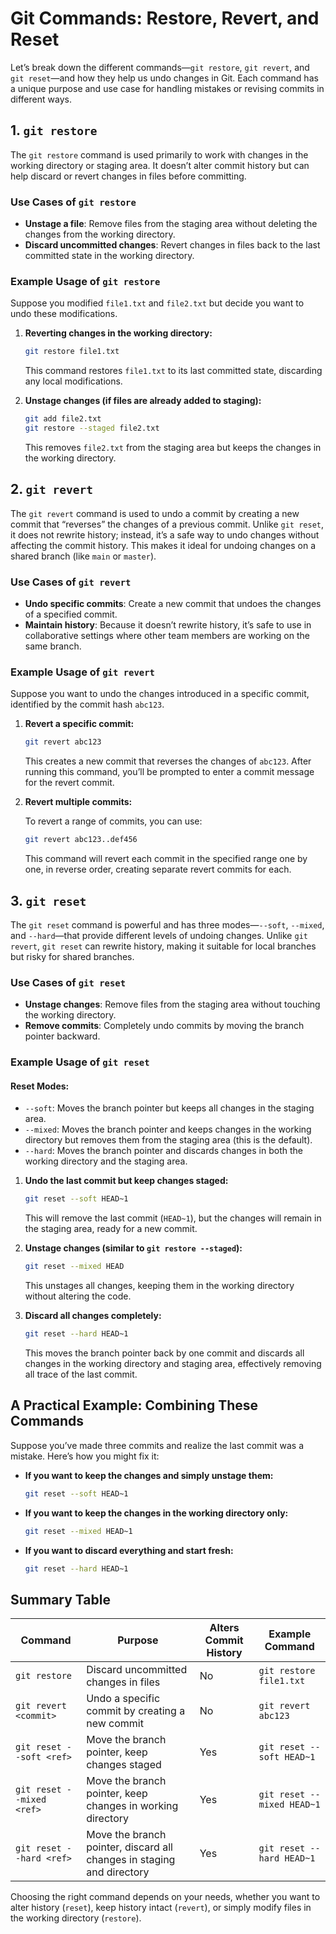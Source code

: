 # Git Commands: Restore, Revert, and Reset

Let’s break down the different commands—`git restore`, `git revert`, and `git reset`—and how they help us undo changes in Git. Each command has a unique purpose and use case for handling mistakes or revising commits in different ways.

## 1. `git restore`

The `git restore` command is used primarily to work with changes in the working directory or staging area. It doesn’t alter commit history but can help discard or revert changes in files before committing.

### Use Cases of `git restore`

- **Unstage a file**: Remove files from the staging area without deleting the changes from the working directory.
- **Discard uncommitted changes**: Revert changes in files back to the last committed state in the working directory.

### Example Usage of `git restore`

Suppose you modified `file1.txt` and `file2.txt` but decide you want to undo these modifications.

1. **Reverting changes in the working directory:**

    ```sh
    git restore file1.txt
    ```

   This command restores `file1.txt` to its last committed state, discarding any local modifications.

2. **Unstage changes (if files are already added to staging):**

    ```sh
    git add file2.txt
    git restore --staged file2.txt
    ```

   This removes `file2.txt` from the staging area but keeps the changes in the working directory.

## 2. `git revert`

The `git revert` command is used to undo a commit by creating a new commit that “reverses” the changes of a previous commit. Unlike `git reset`, it does not rewrite history; instead, it’s a safe way to undo changes without affecting the commit history. This makes it ideal for undoing changes on a shared branch (like `main` or `master`).

### Use Cases of `git revert`

- **Undo specific commits**: Create a new commit that undoes the changes of a specified commit.
- **Maintain history**: Because it doesn’t rewrite history, it’s safe to use in collaborative settings where other team members are working on the same branch.

### Example Usage of `git revert`

Suppose you want to undo the changes introduced in a specific commit, identified by the commit hash `abc123`.

1. **Revert a specific commit:**

    ```sh
    git revert abc123
    ```

   This creates a new commit that reverses the changes of `abc123`. After running this command, you’ll be prompted to enter a commit message for the revert commit.

2. **Revert multiple commits:**

   To revert a range of commits, you can use:

    ```sh
    git revert abc123..def456
    ```

   This command will revert each commit in the specified range one by one, in reverse order, creating separate revert commits for each.

## 3. `git reset`

The `git reset` command is powerful and has three modes—`--soft`, `--mixed`, and `--hard`—that provide different levels of undoing changes. Unlike `git revert`, `git reset` can rewrite history, making it suitable for local branches but risky for shared branches.

### Use Cases of `git reset`

- **Unstage changes**: Remove files from the staging area without touching the working directory.
- **Remove commits**: Completely undo commits by moving the branch pointer backward.

### Example Usage of `git reset`

#### Reset Modes:

- `--soft`: Moves the branch pointer but keeps all changes in the staging area.
- `--mixed`: Moves the branch pointer and keeps changes in the working directory but removes them from the staging area (this is the default).
- `--hard`: Moves the branch pointer and discards changes in both the working directory and the staging area.

1. **Undo the last commit but keep changes staged:**

    ```sh
    git reset --soft HEAD~1
    ```

   This will remove the last commit (`HEAD~1`), but the changes will remain in the staging area, ready for a new commit.

2. **Unstage changes (similar to `git restore --staged`):**

    ```sh
    git reset --mixed HEAD
    ```

   This unstages all changes, keeping them in the working directory without altering the code.

3. **Discard all changes completely:**

    ```sh
    git reset --hard HEAD~1
    ```

   This moves the branch pointer back by one commit and discards all changes in the working directory and staging area, effectively removing all trace of the last commit.

## A Practical Example: Combining These Commands

Suppose you’ve made three commits and realize the last commit was a mistake. Here’s how you might fix it:

- **If you want to keep the changes and simply unstage them:**

    ```sh
    git reset --soft HEAD~1
    ```

- **If you want to keep the changes in the working directory only:**

    ```sh
    git reset --mixed HEAD~1
    ```

- **If you want to discard everything and start fresh:**

    ```sh
    git reset --hard HEAD~1
    ```

## Summary Table

| Command | Purpose | Alters Commit History | Example Command |
|---------|---------|------------------------|-----------------|
| `git restore` | Discard uncommitted changes in files | No | `git restore file1.txt` |
| `git revert <commit>` | Undo a specific commit by creating a new commit | No | `git revert abc123` |
| `git reset --soft <ref>` | Move the branch pointer, keep changes staged | Yes | `git reset --soft HEAD~1` |
| `git reset --mixed <ref>` | Move the branch pointer, keep changes in working directory | Yes | `git reset --mixed HEAD~1` |
| `git reset --hard <ref>` | Move the branch pointer, discard all changes in staging and directory | Yes | `git reset --hard HEAD~1` |

Choosing the right command depends on your needs, whether you want to alter history (`reset`), keep history intact (`revert`), or simply modify files in the working directory (`restore`).
